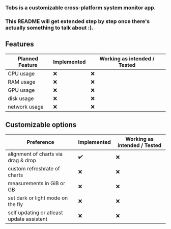 ### Tobs is a customizable cross-platform system monitor app.

### This README will get extended step by step once there's actually something to talk about :).

## Features

| Planned Feature | Implemented | Working as intended / Tested |
| --------------- | ----------- | ---------------------------- |
| CPU usage       | ❌          | ❌                           |
| RAM usage       | ❌          | ❌                           |
| GPU usage       | ❌          | ❌                           |
| disk usage      | ❌          | ❌                           |
| network usage   | ❌          | ❌                           |

## Customizable options

| Preference                                | Implemented | Working as intended / Tested |
| ----------------------------------------- | ----------- | ---------------------------- |
| alignment of charts via drag & drop       | ✔️          | ❌                           |
| custom refreshrate of charts              | ❌          | ❌                           |
| measurements in GiB or GB                 | ❌          | ❌                           |
| set dark or light mode on the fly         | ❌          | ❌                           |
| self updating or atleast update assistent | ❌          | ❌                           |
